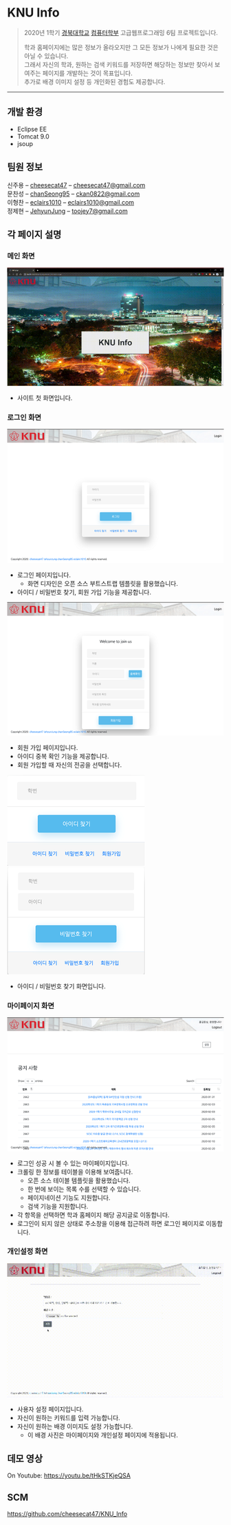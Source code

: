 # KNU Info
> 2020년 1학기 [경북대학교][knu] [컴퓨터학부][knucse] 고급웹프로그래밍 6팀 프로젝트입니다.  
>
> 학과 홈페이지에는 많은 정보가 올라오지만 그 모든 정보가 나에게 필요한 것은 아닐 수 있습니다.  
> 그래서 자신의 학과, 원하는 검색 키워드를 저장하면 해당하는 정보만 찾아서 보여주는 페이지를 개발하는 것이 목표입니다.  
> 추가로 배경 이미지 설정 등 개인화된 경험도 제공합니다.  

---

## 개발 환경

* Eclipse EE
* Tomcat 9.0
* jsoup

## 팀원 정보

신주용 – [cheesecat47](https://github.com/cheesecat47) – cheesecat47@gmail.com  
문찬성 – [chanSeong95](https://github.com/chanSeong95) – ckan0822@gmail.com  
이형찬 – [eclairs1010](https://github.com/eclairs1010) – eclairs1010@gmail.com  
정제현 – [JehyunJung](https://github.com/JehyunJung) – toojey7@gmail.com  

## 각 페이지 설명

### 메인 화면
![mainpage](docs/mainpage.gif)  
* 사이트 첫 화면입니다.  
  
### 로그인 화면
![login1](docs/login1.png)  
* 로그인 페이지입니다.  
    * 화면 디자인은 오픈 소스 부트스트랩 템플릿을 활용했습니다.  
* 아이디 / 비밀번호 찾기, 회원 가입 기능을 제공합니다.  
  
![login2](docs/login2.png)  
* 회원 가입 페이지입니다.  
* 아이디 중복 확인 기능을 제공합니다.  
* 회원 가입할 때 자신의 전공을 선택합니다.  
  
![login3](docs/login3.png)
![login4](docs/login4.png)  
* 아이디 / 비밀번호 찾기 화면입니다.  
  
### 마이페이지 화면
![mypage](docs/mypage.png)  
* 로그인 성공 시 볼 수 있는 마이페이지입니다.  
* 크롤링 한 정보를 테이블을 이용해 보여줍니다.  
    * 오픈 소스 테이블 템플릿을 활용했습니다.  
    * 한 번에 보이는 목록 수를 선택할 수 있습니다.  
    * 페이지네이션 기능도 지원합니다.  
    * 검색 기능을 지원합니다.  
* 각 항목을 선택하면 학과 홈페이지 해당 공지글로 이동합니다.  
* 로그인이 되지 않은 상태로 주소창을 이용해 접근하려 하면 로그인 페이지로 이동합니다.  
  
### 개인설정 화면
![customizepage](docs/customizepage2.gif)  
* 사용자 설정 페이지입니다.  
* 자신이 원하는 키워드를 입력 가능합니다.  
* 자신이 원하는 배경 이미지도 설정 가능합니다.  
    * 이 배경 사진은 마이페이지와 개인설정 페이지에 적용됩니다.  

## 데모 영상

On Youtube: <https://youtu.be/tHkSTKjeQSA>  

## SCM
<https://github.com/cheesecat47/KNU_Info>  


[knu]: http://www.knu.ac.kr/
[knucse]: http://computer.knu.ac.kr/
